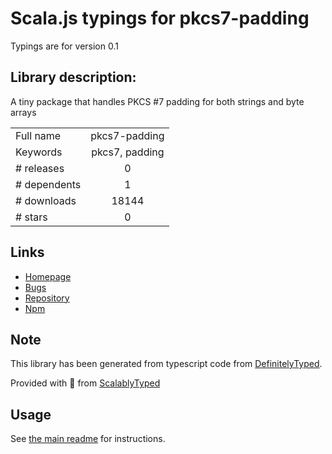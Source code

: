 
# Scala.js typings for pkcs7-padding

Typings are for version 0.1

## Library description:
A tiny package that handles PKCS #7 padding for both strings and byte arrays

|                    |                 |
| ------------------ | :-------------: |
| Full name          | pkcs7-padding |
| Keywords           | pkcs7, padding |
| # releases         | 0 |
| # dependents       | 1 |
| # downloads        | 18144 |
| # stars            | 0 |

## Links
- [Homepage](https://github.com/neeh/pkcs7-padding#readme)
- [Bugs](https://github.com/neeh/pkcs7-padding/issues)
- [Repository](https://github.com/neeh/pkcs7-padding)
- [Npm](https://www.npmjs.com/package/pkcs7-padding)
    


## Note
This library has been generated from typescript code from [DefinitelyTyped](https://definitelytyped.org).

Provided with :purple_heart: from [ScalablyTyped](https://github.com/oyvindberg/ScalablyTyped)

## Usage
See [the main readme](../../readme.md) for instructions.



